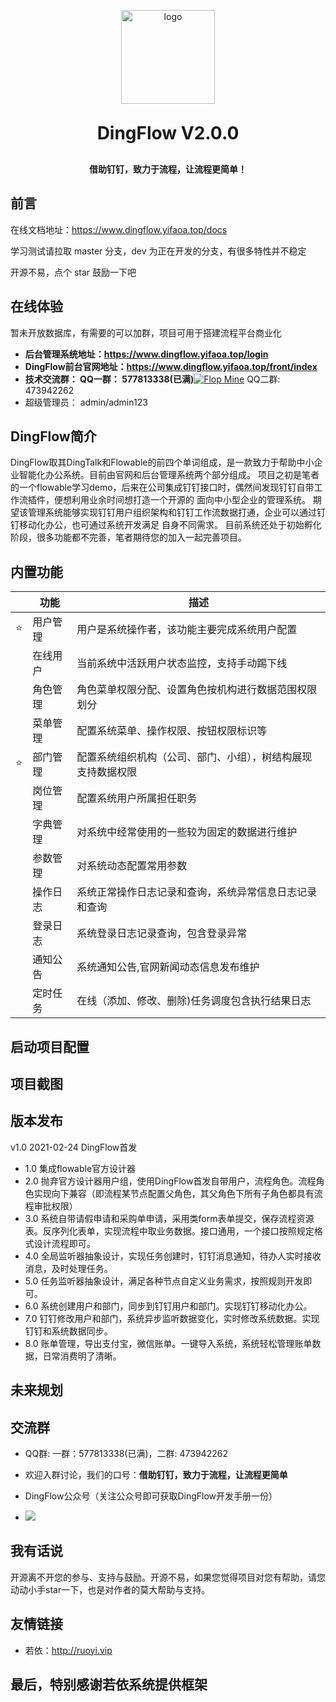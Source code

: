 <p align="center">
	<img alt="logo" src="https://static.xiaofengwang.com/dev/img/k0snnry9xfx9ublk74ur.jpg" width="150" height="150">
</p>
<h1 align="center" style="margin: 30px 0 30px; font-weight: bold;">DingFlow V2.0.0</h1>
<h4 align="center">借助钉钉，致力于流程，让流程更简单！</h4>

## 前言
 在线文档地址：https://www.dingflow.yifaoa.top/docs
 
 学习测试请拉取 master 分支，dev 为正在开发的分支，有很多特性并不稳定

 开源不易，点个 star 鼓励一下吧

## 在线体验
  暂未开放数据库，有需要的可以加群，项目可用于搭建流程平台商业化
-  **后台管理系统地址：https://www.dingflow.yifaoa.top/login**
-  **DingFlow前台官网地址：https://www.dingflow.yifaoa.top/front/index**
-  **技术交流群：
   QQ一群： 577813338(已满)**<a target="_blank" href="https://jq.qq.com/?_wv=1027&k=HBdPBdyf"><img border="0" src="http://pub.idqqimg.com/wpa/images/group.png" alt="Flop Mine" title="DingFlow"></a>
   QQ二群: 473942262
- 超级管理员： admin/admin123


## DingFlow简介
  DingFlow取其DingTalk和Flowable的前四个单词组成，是一款致力于帮助中小企业智能化办公系统。目前由官网和后台管理系统两个部分组成。
  项目之初是笔者的一个flowable学习demo，后来在公司集成钉钉接口时，偶然间发现钉钉自带工作流插件，便想利用业余时间想打造一个开源的
  面向中小型企业的管理系统。 期望该管理系统能够实现钉钉用户组织架构和钉钉工作流数据打通，企业可以通过钉钉移动化办公，也可通过系统开发满足
  自身不同需求。 目前系统还处于初始孵化阶段，很多功能都不完善，笔者期待您的加入一起完善项目。

## 内置功能

|     | 功能    | 描述                              |
|-----|-------|---------------------------------|
| ⭐    | 用户管理  | 用户是系统操作者，该功能主要完成系统用户配置      |
| ️  | 在线用户  | 当前系统中活跃用户状态监控，支持手动踢下线           |
|     | 角色管理  | 角色菜单权限分配、设置角色按机构进行数据范围权限划分      |
|     | 菜单管理  | 配置系统菜单、操作权限、按钮权限标识等    |
|    ⭐  | 部门管理  | 配置系统组织机构（公司、部门、小组），树结构展现支持数据权限 |
|     | 岗位管理  | 配置系统用户所属担任职务                    |
|     | 字典管理  | 对系统中经常使用的一些较为固定的数据进行维护          |
|     | 参数管理  | 对系统动态配置常用参数         |
|   | 操作日志  | 系统正常操作日志记录和查询，系统异常信息日志记录和查询|
|️  | 登录日志  | 系统登录日志记录查询，包含登录异常               |
|     | 通知公告  | 系统通知公告,官网新闻动态信息发布维护                    |
|   | 定时任务  | 在线（添加、修改、删除)任务调度包含执行结果日志 |



## 启动项目配置

  
## 项目截图


## 版本发布
v1.0 2021-02-24 DingFlow首发
  - 1.0 集成flowable官方设计器
  - 2.0 抛弃官方设计器用户组，使用DingFlow首发自带用户，流程角色。流程角色实现向下兼容（即流程某节点配置父角色，其父角色下所有子角色都具有流程审批权限）
  - 3.0 系统自带请假申请和采购单申请，采用类form表单提交，保存流程资源表。反序列化表单，实现流程中取业务数据。接口通用，一个接口按照规定格式设计流程即可。
  - 4.0 全局监听器抽象设计，实现任务创建时，钉钉消息通知，待办人实时接收消息，及时处理任务。
  - 5.0 任务监听器抽象设计，满足各种节点自定义业务需求，按照规则开发即可。
  - 6.0 系统创建用户和部门，同步到钉钉用户和部门。实现钉钉移动化办公。
  - 7.0 钉钉修改用户和部门，系统异步监听数据变化，实时修改系统数据。实现钉钉和系统数据同步。
  - 8.0 账单管理，导出支付宝，微信账单。一键导入系统，系统轻松管理账单数据，日常消费明了清晰。
  

   
## 未来规划
 
 
## 交流群
 - QQ群: 一群：577813338(已满)，二群: 473942262
 - 欢迎入群讨论，我们的口号：**借助钉钉，致力于流程，让流程更简单**
 
 - DingFlow公众号（关注公众号即可获取DingFlow开发手册一份）
 - <img src="https://qimetons.oss-cn-beijing.aliyuncs.com/0f39a32c5ffd44069dcbc8c1861bfe54.jpg"/>
   
 
## 我有话说 
  开源离不开您的参与、支持与鼓励。开源不易，如果您觉得项目对您有帮助，请您动动小手star一下，也是对作者的莫大帮助与支持。

## 友情链接
   - 若依：http://ruoyi.vip
   
## 最后，特别感谢若依系统提供框架
    

